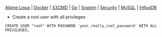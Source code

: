 [Alpine Linux](../alpine-linux/) | [Docker](../docker/) | [S3CMD](../s3cmd/) | [Go](../go/) | [System](../system/) | [Security](../security/) | [MySQL](../mysql/) | [InfluxDB](../influxdb/)

- Create a root user with all privileges

```
CREATE USER "root" WITH PASSWORD 'your_really_cool_password' WITH ALL PRIVILEGES;
```